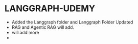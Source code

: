 # LANGGRAPH-UDEMY
- Added the Langgraph folder and Langgraph Folder Updated
- RAG and Agentic RAG will add.
- will add more 
- 

